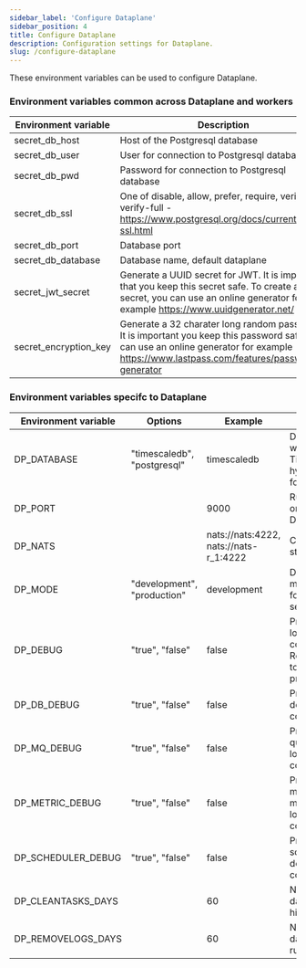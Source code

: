 ```yaml
---
sidebar_label: 'Configure Dataplane'
sidebar_position: 4
title: Configure Dataplane
description: Configuration settings for Dataplane. 
slug: /configure-dataplane
---
```


These environment variables can be used to configure Dataplane.


### Environment variables common across Dataplane and workers

| Environment variable  | Description                                                                                                                                                                                |
|-----------------------|--------------------------------------------------------------------------------------------------------------------------------------------------------------------------------------------|
| secret_db_host        | Host of the Postgresql database                                                                                                                                                            |
| secret_db_user        | User for connection to Postgresql database                                                                                                                                                 |
| secret_db_pwd         | Password for connection to Postgresql database                                                                                                                                             |
| secret_db_ssl         | One of disable, allow, prefer, require, verify-ca, verify-full - https://www.postgresql.org/docs/current/libpq-ssl.html                                                                    |
| secret_db_port        | Database port                                                                                                                                                                              |
| secret_db_database    | Database name, default dataplane                                                                                                                                                           |
| secret_jwt_secret     | Generate a UUID secret for JWT. It is important that you keep this secret safe. To create a secret, you can use an online generator for example https://www.uuidgenerator.net/             |
| secret_encryption_key | Generate a 32 charater long random password. It is important you keep this password safe. You can use an online generator for example https://www.lastpass.com/features/password-generator |


### Environment variables specifc to Dataplane

| Environment variable | Options                     | Example                                | Description                                                          |
|----------------------|-----------------------------|----------------------------------------|----------------------------------------------------------------------|
| DP_DATABASE          | "timescaledb", "postgresql" | timescaledb                            | Determines whether to use Timescaledb hyper tables for logging       |
| DP_PORT              |                             | 9000                                   | Run Dataplane on server port. Default 9000.                          |
| DP_NATS              |                             | nats://nats:4222, nats://nats-r_1:4222 | Connection string to NATS                                            |
| DP_MODE              | "development", "production" | development                            | Development mode allows for first time setup.                        |
| DP_DEBUG             | "true", "false"             | false                                  | Print debug logs to console. Recommended to turn off in production.  |
| DP_DB_DEBUG          | "true", "false"             | false                                  | Print database debug logs to console.                                |
| DP_MQ_DEBUG          | "true", "false"             | false                                  | Print message queue debug logs to console.                           |
| DP_METRIC_DEBUG      | "true", "false"             | false                                  | Print CPU and memory metrics debug logs to console.                  |
| DP_SCHEDULER_DEBUG   | "true", "false"             | false                                  | Print scheduler debug logs to console.                               |
| DP_CLEANTASKS_DAYS   |                             | 60                                     | Number of days to keep historical tasks                              |
| DP_REMOVELOGS_DAYS   |                             | 60                                     | Number of days to keep run logs                                      |